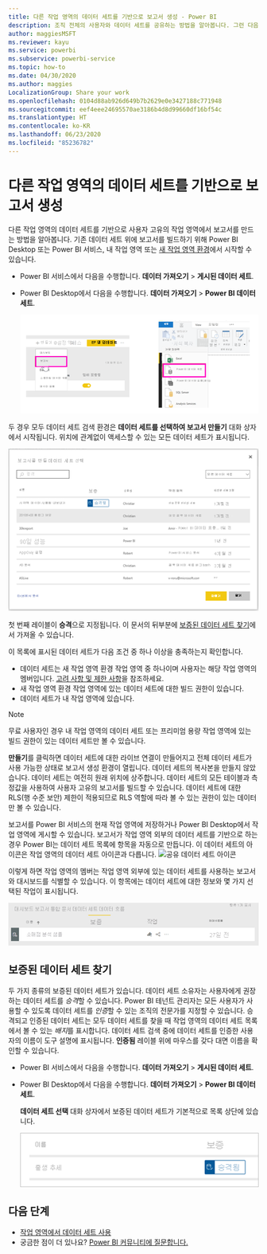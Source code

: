 ```yaml
---
title: 다른 작업 영역의 데이터 세트를 기반으로 보고서 생성 - Power BI
description: 조직 전체의 사용자와 데이터 세트를 공유하는 방법을 알아봅니다. 그런 다음, 자신의 작업 영역에서 데이터 세트를 기반으로 보고서를 빌드할 수 있습니다.
author: maggiesMSFT
ms.reviewer: kayu
ms.service: powerbi
ms.subservice: powerbi-service
ms.topic: how-to
ms.date: 04/30/2020
ms.author: maggies
LocalizationGroup: Share your work
ms.openlocfilehash: 0104d88ab926d649b7b2629e0e3427188c771948
ms.sourcegitcommit: eef4eee24695570ae3186b4d8d99660df16bf54c
ms.translationtype: HT
ms.contentlocale: ko-KR
ms.lasthandoff: 06/23/2020
ms.locfileid: "85236782"
---
```

# <a name="create-reports-based-on-datasets-from-different-workspaces"></a>다른 작업 영역의 데이터 세트를 기반으로 보고서 생성

다른 작업 영역의 데이터 세트를 기반으로 사용자 고유의 작업 영역에서 보고서를 만드는 방법을 알아봅니다. 기존 데이터 세트 위에 보고서를 빌드하기 위해 Power BI Desktop 또는 Power BI 서비스, 내 작업 영역 또는 [새 작업 영역 환경](../collaborate-share/service-create-the-new-workspaces.md)에서 시작할 수 있습니다.

- Power BI 서비스에서 다음을 수행합니다. **데이터 가져오기** > **게시된 데이터 세트**.
- Power BI Desktop에서 다음을 수행합니다. **데이터 가져오기** > **Power BI 데이터 세트**.

    ![기존 데이터 세트에 연결](media/service-datasets-across-workspaces/power-bi-connect-dataset-pk.png)
   
두 경우 모두 데이터 세트 검색 환경은 **데이터 세트를 선택하여 보고서 만들기** 대화 상자에서 시작됩니다. 위치에 관계없이 액세스할 수 있는 모든 데이터 세트가 표시됩니다.

![데이터 세트 선택](media/service-datasets-across-workspaces/power-bi-select-dataset.png)

첫 번째 레이블이 **승격**으로 지정됩니다. 이 문서의 뒤부분에 [보증된 데이터 세트 찾기](#find-an-endorsed-dataset)에서 가져올 수 있습니다.

이 목록에 표시된 데이터 세트가 다음 조건 중 하나 이상을 충족하는지 확인합니다.

- 데이터 세트는 새 작업 영역 환경 작업 영역 중 하나이며 사용자는 해당 작업 영역의 멤버입니다. [고려 사항 및 제한 사항](service-datasets-across-workspaces.md#considerations-and-limitations)을 참조하세요.
- 새 작업 영역 환경 작업 영역에 있는 데이터 세트에 대한 빌드 권한이 있습니다.
- 데이터 세트가 내 작업 영역에 있습니다.

> [!NOTE]
> 무료 사용자인 경우 내 작업 영역의 데이터 세트 또는 프리미엄 용량 작업 영역에 있는 빌드 권한이 있는 데이터 세트만 볼 수 있습니다.

**만들기**를 클릭하면 데이터 세트에 대한 라이브 연결이 만들어지고 전체 데이터 세트가 사용 가능한 상태로 보고서 생성 환경이 열립니다. 데이터 세트의 복사본을 만들지 않았습니다. 데이터 세트는 여전히 원래 위치에 상주합니다. 데이터 세트의 모든 테이블과 측정값을 사용하여 사용자 고유의 보고서를 빌드할 수 있습니다. 데이터 세트에 대한 RLS(행 수준 보안) 제한이 적용되므로 RLS 역할에 따라 볼 수 있는 권한이 있는 데이터만 볼 수 있습니다.

보고서를 Power BI 서비스의 현재 작업 영역에 저장하거나 Power BI Desktop에서 작업 영역에 게시할 수 있습니다. 보고서가 작업 영역 외부의 데이터 세트를 기반으로 하는 경우 Power BI는 데이터 세트 목록에 항목을 자동으로 만듭니다. 이 데이터 세트의 아이콘은 작업 영역의 데이터 세트 아이콘과 다릅니다. ![공유 데이터 세트 아이콘](media/service-datasets-discover-across-workspaces/power-bi-shared-dataset-icon.png)

이렇게 하면 작업 영역의 멤버는 작업 영역 외부에 있는 데이터 세트를 사용하는 보고서와 대시보드를 식별할 수 있습니다. 이 항목에는 데이터 세트에 대한 정보와 몇 가지 선택된 작업이 표시됩니다.

![데이터 세트 작업](media/service-datasets-across-workspaces/power-bi-dataset-actions.png)

## <a name="find-an-endorsed-dataset"></a>보증된 데이터 세트 찾기

두 가지 종류의 보증된 데이터 세트가 있습니다. 데이터 세트 소유자는 사용자에게 권장하는 데이터 세트를 *승격*할 수 있습니다. Power BI 테넌트 관리자는 모든 사용자가 사용할 수 있도록 데이터 세트를 *인증*할 수 있는 조직의 전문가를 지정할 수 있습니다. 승격되고 인증된 데이터 세트는 모두 데이터 세트를 찾을 때 작업 영역의 데이터 세트 목록에서 볼 수 있는 *배지*를 표시합니다. 데이터 세트 검색 중에 데이터 세트를 인증한 사용자의 이름이 도구 설명에 표시됩니다. **인증됨** 레이블 위에 마우스를 갖다 대면 이름을 확인할 수 있습니다.

- Power BI 서비스에서 다음을 수행합니다. **데이터 가져오기** > **게시된 데이터 세트**.
- Power BI Desktop에서 다음을 수행합니다. **데이터 가져오기** > **Power BI 데이터 세트**.

    **데이터 세트 선택** 대화 상자에서 보증된 데이터 세트가 기본적으로 목록 상단에 있습니다. 

    ![승격된 데이터 세트](media/service-datasets-certify-promote/power-bi-dataset-promoted.png)

## <a name="next-steps"></a>다음 단계

- [작업 영역에서 데이터 세트 사용](service-datasets-across-workspaces.md)
- 궁금한 점이 더 있나요? [Power BI 커뮤니티에 질문합니다.](https://community.powerbi.com/)
